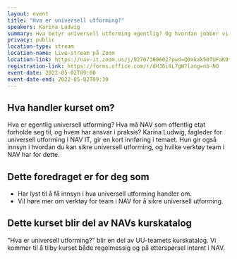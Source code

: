 ```yaml
---
layout: event
title: "Hva er universell utforming?"
speakers: Karina Ludwig
summary: Hva betyr universell utforming egentlig? Og hvordan jobber vi med universell utforming i NAV? Kurset blir del av NAVs interne kurskatalog.
privacy: public
location-type: stream
location-name: Live-stream på Zoom
location-link: https://nav-it.zoom.us/j/92707300602?pwd=Q0xkak50TUFaK0tEbGJTOGtlL1lrUT09
registration-link: https://forms.office.com/r/dHJ6i4L7gW?lang=nb-NO
event-date: 2022-05-02T09:00
event-date-end: 2022-05-02T09:30
---
```

## Hva handler kurset om?
Hva er egentlig universell utforming? Hva må NAV som offentlig etat forholde seg til, og hvem har ansvar i praksis? Karina Ludwig, fagleder for universell utforming i NAV IT, gir en kort innføring i temaet. Hun gir også innsyn i hvordan du kan sikre universell utforming, og hvilke verktøy team i NAV har for dette.

## Dette foredraget er for deg som
- Har lyst til å få innsyn i hva universell utforming handler om.
- Vil høre mer om verktøy for team i NAV for å sikre universell utforming.

## Dette kurset blir del av NAVs kurskatalog
"Hva er universell utforming?" blir en del av UU-teamets kurskatalog.  Vi kommer til å tilby kurset både regelmessig og på etterspørsel internt i NAV.  
